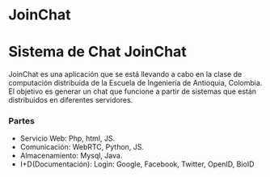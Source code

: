 # JoinChat
<head>
	<!--The MIT License (MIT)
	Copyright (c) 2015
	John Congote <jcongote@gmail.com>
	Felipe Calad
	Isabel Lozano
	Juan Diego Perez
	Joinner Ovalle
	Permission is hereby granted, free of charge, to any person obtaining a copy
	of this software and associated documentation files (the "Software"), to deal
	in the Software without restriction, including without limitation the rights
	to use, copy, modify, merge, publish, distribute, sublicense, and/or sell
	copies of the Software, and to permit persons to whom the Software is
	furnished to do so, subject to the following conditions:
	The above copyright notice and this permission notice shall be included in
	all copies or substantial portions of the Software.
	THE SOFTWARE IS PROVIDED "AS IS", WITHOUT WARRANTY OF ANY KIND, EXPRESS OR
	IMPLIED, INCLUDING BUT NOT LIMITED TO THE WARRANTIES OF MERCHANTABILITY,
	FITNESS FOR A PARTICULAR PURPOSE AND NONINFRINGEMENT. IN NO EVENT SHALL THE
	AUTHORS OR COPYRIGHT HOLDERS BE LIABLE FOR ANY CLAIM, DAMAGES OR OTHER
	LIABILITY, WHETHER IN AN ACTION OF CONTRACT, TORT OR OTHERWISE, ARISING FROM,
	OUT OF OR IN CONNECTION WITH THE SOFTWARE OR THE USE OR OTHER DEALINGS IN
	THE SOFTWARE.-->
</head>
<h1>Sistema de Chat JoinChat</h1>
<p>
  JoinChat es una aplicación que se está llevando a cabo en la clase de computación distribuida de la Escuela de Ingeniería de Antioquia, Colombia.
  El objetivo es generar un chat que funcione a partir de sistemas que están distribuidos en diferentes servidores.
</p>

<h3> Partes </h3>
<ul>
	<li>Servicio Web: Php, html, JS.</li>
	<li>Comunicación: WebRTC, Python, JS.</li>
	<li>Almacenamiento: Mysql, Java.</li>
	<li>I+D(Documentación):  Login: Google, Facebook, Twitter, OpenID, BioID</li>
</ul>
  
